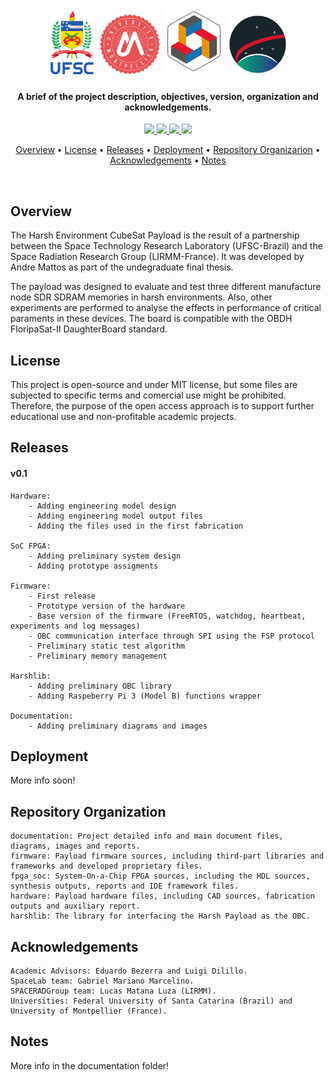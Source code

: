 <h1 align="center">
	<img width="15%" src="https://github.com/andrempmattos/HARSH/blob/master/documentation/figures/ufsc_logo.png">
	<img width="19%" src="https://github.com/andrempmattos/HARSH/blob/master/documentation/figures/um_logo.png">
	<img width="19%" src="https://github.com/andrempmattos/HARSH/blob/master/documentation/figures/lirmm_logo.png">
	<img width="19%" src="https://github.com/andrempmattos/HARSH/blob/master/documentation/figures/spacelab_logo.png">
</h1>

<h4 align="center">A brief of the project description, objectives, version, organization and acknowledgements.</h4>

<p align="center">
    <a href="">
		<img src="https://img.shields.io/badge/version-0.1-lightgreen?style=for-the-badge">
	</a>
    <a href="https://spacelab.ufsc.br">
		<img src="https://img.shields.io/badge/sourced%20by-SpaceLab-blue?style=for-the-badge">
	</a>
	<a href="http://www.lirmm.fr/">
		<img src="https://img.shields.io/badge/sourced%20by-LIRMM-red?style=for-the-badge">
	</a>
	<a href="https://github.com/andrempmattos/HARSH/tree/master/documentation">
		<img src="https://img.shields.io/badge/for%20more-here-lightgray?style=for-the-badge">
	</a>
</p>

<p align="center">
  	<a href="#overview">Overview</a> •
  	<a href="#license">License</a> •
  	<a href="#releases">Releases</a> •
  	<a href="#deployment">Deployment</a> •
  	<a href="#repository-organization">Repository Organizarion</a> •
  	<a href="#acknowledgements">Acknowledgements</a> •
  	<a href="#notes">Notes</a>
</p>

<br>

## Overview

The Harsh Environment CubeSat Payload is the result of a partnership between the Space Technology Research Laboratory (UFSC-Brazil) and the Space Radiation Research Group (LIRMM-France). It was developed by Andre Mattos as part of the undegraduate final thesis. 

The payload was designed to evaluate and test three different manufacture node SDR SDRAM memories in harsh environments. Also, other experiments are performed to analyse the effects in performance of critical paraments in these devices. The board is compatible with the OBDH FloripaSat-II DaughterBoard standard.

## License

This project is open-source and under MIT license, but some files are subjected to specific terms and comercial use might be prohibited. Therefore, the purpose of the open access approach is to support further educational use and non-profitable academic projects.  

## Releases

#### v0.1
```
Hardware:
    - Adding engineering model design
    - Adding engineering model output files
    - Adding the files used in the first fabrication

SoC FPGA:
    - Adding preliminary system design
    - Adding prototype assigments

Firmware:
    - First release
    - Prototype version of the hardware
    - Base version of the firmware (FreeRTOS, watchdog, heartbeat, experiments and log messages)
    - OBC communication interface through SPI using the FSP protocol
    - Preliminary static test algorithm
    - Preliminary memory management
	
Harshlib:
    - Adding preliminary OBC library
    - Adding Raspeberry Pi 3 (Model B) functions wrapper

Documentation:
    - Adding preliminary diagrams and images
```

## Deployment

More info soon!

## Repository Organization

```
documentation: Project detailed info and main document files, diagrams, images and reports.
firmware: Payload firmware sources, including third-part libraries and frameworks and developed proprietary files.
fpga_soc: System-On-a-Chip FPGA sources, including the HDL sources, synthesis outputs, reports and IDE framework files.
hardware: Payload hardware files, including CAD sources, fabrication outputs and auxiliary report. 
harshlib: The library for interfacing the Harsh Payload as the OBC.
```

## Acknowledgements

```
Academic Advisors: Eduardo Bezerra and Luigi Dilillo.
SpaceLab team: Gabriel Mariano Marcelino.
SPACERADGroup team: Lucas Matana Luza (LIRMM).
Universities: Federal University of Santa Catarina (Brazil) and University of Montpellier (France).
```

## Notes

More info in the documentation folder!